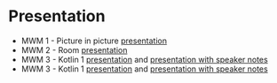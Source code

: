 # Presentation

* MWM 1 - Picture in picture [presentation](https://gitpitch.com/Mercandj/presentation?p=mwm-1-picture-in-picture)
* MWM 2 - Room [presentation](https://gitpitch.com/Mercandj/presentation?p=mwm-2-room)
* MWM 3 - Kotlin 1 [presentation](https://gitpitch.com/Mercandj/presentation?p=mwm-3-kotlin-1/presentation) and [presentation with speaker notes](https://gitpitch.com/Mercandj/presentation?p=mwm-3-kotlin-1/presentation&n=true)
* MWM 3 - Kotlin 1 [presentation](https://gitpitch.com/Mercandj/presentation?p=mwm-4-kotlin-2/presentation) and [presentation with speaker notes](https://gitpitch.com/Mercandj/presentation?p=mwm-4-kotlin-2/presentation&n=true)